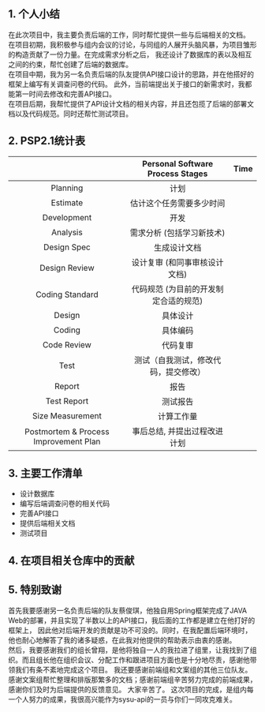 ## 1. 个人小结
在此次项目中，我主要负责后端的工作，同时帮忙提供一些与后端相关的文档。     
在项目初期，我积极参与组内会议的讨论，与同组的人展开头脑风暴，为项目雏形的构造贡献了一份力量。在完成需求分析之后，
我还设计了数据库的表以及相互之间的约束，帮忙创建了后端的数据库。  
在项目中期，我为另一名负责后端的队友提供API接口设计的思路，并在他搭好的框架上编写有关调查问卷的代码。
此外，当前端提出关于接口的新需求时，我都能第一时间去修改和完善API接口。  
在项目后期，我帮忙提供了API设计文档的相关内容，并且还包揽了后端的部署文档以及代码规范。同时还帮忙测试项目。

## 2. PSP2.1统计表

|| Personal Software Process Stages | Time |
| :--------:   | :-----:  | :----: |
|Planning|计划||
|Estimate|估计这个任务需要多少时间||
|Development|开发||
|Analysis |需求分析 (包括学习新技术)||
|Design Spec|生成设计文档||
|Design Review |设计复审 (和同事审核设计文档)||
|Coding Standard|代码规范 (为目前的开发制定合适的规范)||
|Design |具体设计||
|Coding |具体编码||
|Code Review |代码复审||
|Test|测试（自我测试，修改代码，提交修改）||
|Report|报告||
|Test Report|测试报告||
|Size Measurement|计算工作量||
|Postmortem & Process Improvement Plan|事后总结, 并提出过程改进计划||

## 3. 主要工作清单
- 设计数据库
- 编写后端调查问卷的相关代码
- 完善API接口
- 提供后端相关文档
- 测试项目
## 4. 在项目相关仓库中的贡献

## 5. 特别致谢 
首先我要感谢另一名负责后端的队友蔡俊琪，他独自用Spring框架完成了JAVA Web的部署，并且实现了半数以上的API接口，我后面的工作都是建立在他打好的框架上，
因此他对后端开发的贡献是功不可没的。同时，在我配置后端环境时，他也耐心地解答了我的诸多疑惑，在此我对他提供的帮助表示由衷的感谢。   
然后，我要感谢我们的组长曾翔，是他将独自一人的我拉进了组里，让我找到了组织。而且组长他在组织会议、分配工作和跟进项目方面也是十分地尽责，感谢他带领我们有条不紊地完成这个项目。
我还要感谢前端组和文案组的其他三位队友。感谢文案组帮忙整理和排版那繁多的文档；感谢前端组辛苦努力完成的前端成果，感谢你们及时为后端提供的反馈意见。 大家辛苦了。
这次项目的完成，是组内每一个人努力的成果，我很高兴能作为sysu-api的一员与你们一同攻克难关。 



